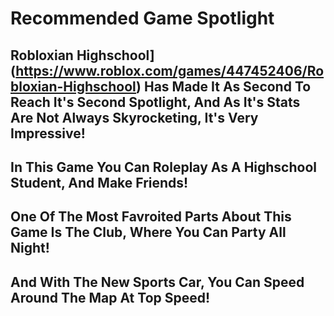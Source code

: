 # Recommended Game Spotlight

## Robloxian Highschool](https://www.roblox.com/games/447452406/Robloxian-Highschool) Has Made It As Second To Reach It's Second Spotlight, And As It's Stats Are Not Always Skyrocketing, It's Very Impressive!

## In This Game You Can Roleplay As A Highschool Student, And Make Friends!

## One Of The Most Favroited Parts About This Game Is The Club, Where You Can Party All Night!

## And With The New Sports Car, You Can Speed Around The Map At Top Speed!


